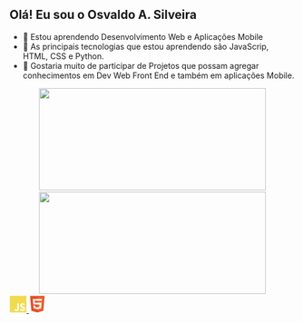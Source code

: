 ## Olá! Eu sou o Osvaldo A. Silveira
- 👀 Estou aprendendo Desenvolvimento Web e Aplicações Mobile
- 🌱 As principais tecnologias que estou aprendendo são JavaScrip, HTML, CSS e Python.
- 💞️ Gostaria muito de participar de Projetos que possam agregar conhecimentos em Dev Web Front End e também em aplicações Mobile.

<div align = center>
<a href = "https://github.com/oasosvaldo ">
<img width = "400em" height = "180em" src = "https://github-readme-stats.vercel.app/api?username=oasosvaldo&show_icons=true&theme=dark&include_all_commits=true&count_private=true" />
<img width = "400em" height = "180em" src = "https://github-readme-stats.vercel.app/api/top-langs/?username=oasosvaldo&layout=compact&langs_count=16&theme=dark"/>
</div>
<div>
    <img width="30px" height="30px" src="https://raw.githubusercontent.com/devicons/devicon/master/icons/javascript/javascript-plain.svg" />
    <img width="30px" height=""30px src="https://raw.githubusercontent.com/devicons/devicon/master/icons/html5/html5-original.svg" />

</div>